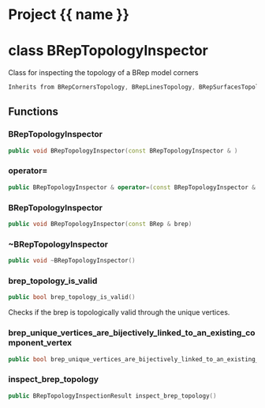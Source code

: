 <script setup>
import {useRoute} from 'vitepress'
const {path} = useRoute()
const tokens = path.split('/')
const words = tokens[2].split('-');
for (let i = 0; i < words.length; i++) {
    words[i] = words[i].charAt(0).toUpperCase() + words[i].slice(1);
    words[i] = words[i].replace('geode', 'Geode')
}
const name = words.join('-');
</script>
# Project {{ name }}

# class BRepTopologyInspector


 Class for inspecting the topology of a BRep model corners



```cpp
Inherits from BRepCornersTopology, BRepLinesTopology, BRepSurfacesTopology, BRepBlocksTopology
```



## Functions

### BRepTopologyInspector

```cpp
public void BRepTopologyInspector(const BRepTopologyInspector & )
```


### operator=

```cpp
public BRepTopologyInspector & operator=(const BRepTopologyInspector & )
```


### BRepTopologyInspector

```cpp
public void BRepTopologyInspector(const BRep & brep)
```


### ~BRepTopologyInspector

```cpp
public void ~BRepTopologyInspector()
```


### brep_topology_is_valid

```cpp
public bool brep_topology_is_valid()
```


 Checks if the brep is topologically valid through the unique vertices.

### brep_unique_vertices_are_bijectively_linked_to_an_existing_component_vertex

```cpp
public bool brep_unique_vertices_are_bijectively_linked_to_an_existing_component_vertex()
```


### inspect_brep_topology

```cpp
public BRepTopologyInspectionResult inspect_brep_topology()
```




